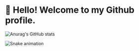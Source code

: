 # 👋 Hello! Welcome to my Github profile.
![Anurag's GitHub stats](https://github-readme-stats.vercel.app/api?username=anuraghazra&show_icons=true&theme=transparent)

![Snake animation](https://github.com/clorinho/clorinho/blob/output/github-contribution-grid-snake.svg)
